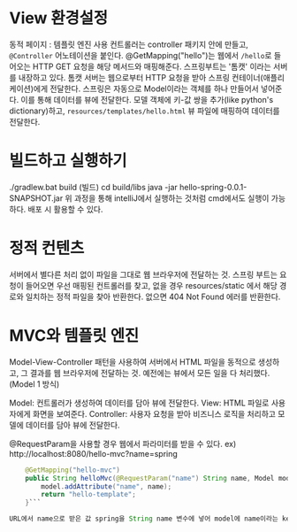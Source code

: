 # View 환경설정
동적 페이지 : 템플릿 엔진 사용
컨트롤러는 controller 패키지 안에 만들고, `@Controller` 어노테이션을 붙인다.
@GetMapping("hello")는 웹에서 `/hello`로 들어오는 HTTP GET 요청을 해당 메서드와 매핑해준다.
스프링부트는 '톰캣' 이라는 서버를 내장하고 있다.
톰캣 서버는 웹으로부터 HTTP 요청을 받아 스프링 컨테이너(애플리케이션)에게 전달한다.
스프링은 자동으로 Model이라는 객체를 하나 만들어서 넣어준다. 이를 통해 데이터를 뷰에 전달한다.
모델 객체에 키-값 쌍을 추가(like python's dictionary)하고, `resources/templates/hello.html` 뷰 파일에 매핑하여 데이터를 전달한다.

# 빌드하고 실행하기
./gradlew.bat build (빌드)
cd build/libs
java -jar hello-spring-0.0.1-SNAPSHOT.jar
위 과정을 통해 intelliJ에서 실행하는 것처럼 cmd에서도 실행이 가능하다.
배포 시 활용할 수 있다.

# 정적 컨텐츠
서버에서 별다른 처리 없이 파일을 그대로 웹 브라우저에 전달하는 것.
스프링 부트는 요청이 들어오면 우선 매핑된 컨트롤러를 찾고, 없을 경우 resources/static 에서 해당 경로와 일치하는 정적 파일을 찾아 반환한다. 없으면 404 Not Found 에러를 반환한다.

# MVC와 템플릿 엔진
Model-View-Controller 패턴을 사용하여 서버에서 HTML 파일을 동적으로 생성하고, 그 결과를 웹 브라우저에 전달하는 것.
예전에는 뷰에서 모든 일을 다 처리했다. (Model 1 방식)

Model: 컨트롤러가 생성하여 데이터를 담아 뷰에 전달한다.
View: HTML 파일로 사용자에게 화면을 보여준다.
Controller: 사용자 요청을 받아 비즈니스 로직을 처리하고 모델에 데이터를 담아 뷰에 전달한다.

@RequestParam을 사용할 경우 웹에서 파라미터를 받을 수 있다.
ex) http://localhost:8080/hello-mvc?name=spring
```java
    @GetMapping("hello-mvc")
    public String helloMvc(@RequestParam("name") String name, Model model) {
        model.addAttribute("name", name);
        return "hello-template";
    }```

URL에서 name으로 받은 값 spring을 String name 변수에 넣어 model에 name이라는 key 값을 붙여 키-값("name": "spring") 쌍 형태로 넣는다.